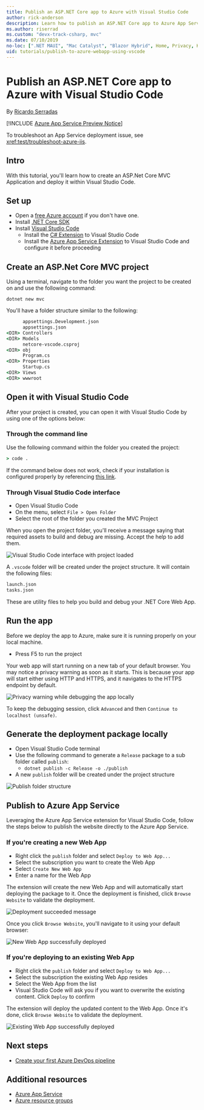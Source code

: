 ```yaml
---
title: Publish an ASP.NET Core app to Azure with Visual Studio Code
author: rick-anderson
description: Learn how to publish an ASP.NET Core app to Azure App Service using Visual Studio Code
ms.author: riserrad
ms.custom: "devx-track-csharp, mvc"
ms.date: 07/10/2019
no-loc: [".NET MAUI", "Mac Catalyst", "Blazor Hybrid", Home, Privacy, Kestrel, appsettings.json, "ASP.NET Core Identity", cookie, Cookie, Blazor, "Blazor Server", "Blazor WebAssembly", "Identity", "Let's Encrypt", Razor, SignalR]
uid: tutorials/publish-to-azure-webapp-using-vscode
---
```


# Publish an ASP.NET Core app to Azure with Visual Studio Code

By [Ricardo Serradas](https://twitter.com/ricardoserradas)

[!INCLUDE [Azure App Service Preview Notice](../includes/azure-apps-preview-notice.md)]

To troubleshoot an App Service deployment issue, see <xref:test/troubleshoot-azure-iis>.

## Intro

With this tutorial, you'll learn how to create an ASP.Net Core MVC Application
and deploy it within Visual Studio Code.

## Set up

- Open a [free Azure account](https://azure.microsoft.com/free/dotnet/) if you don't have one.
- Install [.NET Core SDK](https://dotnet.microsoft.com/download)
- Install [Visual Studio Code](https://code.visualstudio.com/Download)
  - Install the [C# Extension](https://marketplace.visualstudio.com/items?itemName=ms-dotnettools.csharp) to Visual Studio Code
  - Install the [Azure App Service Extension](https://marketplace.visualstudio.com/items?itemName=ms-azuretools.vscode-azureappservice)
  to Visual Studio Code and configure it before proceeding

## Create an ASP.Net Core MVC project

Using a terminal, navigate to the folder you want the project to be created on
and use the following command:

```dotnetcli
dotnet new mvc
```

You'll have a folder structure similar to the following:

```cmd
      appsettings.Development.json
      appsettings.json
<DIR> Controllers
<DIR> Models
      netcore-vscode.csproj
<DIR> obj
      Program.cs
<DIR> Properties
      Startup.cs
<DIR> Views
<DIR> wwwroot
```

## Open it with Visual Studio Code

After your project is created, you can open it with Visual Studio Code
by using one of the options below:

### Through the command line

Use the following command within the folder you created the project:

```cmd
> code .
```

If the command below does not work, check if your installation is configured
properly by referencing [this link](https://code.visualstudio.com/docs/setup/setup-overview#_cross-platform).

### Through Visual Studio Code interface

- Open Visual Studio Code
- On the menu, select `File > Open Folder`
- Select the root of the folder you created the MVC Project

When you open the project folder, you'll receive a message saying that required
assets to build and debug are missing. Accept the help to add them.

![Visual Studio Code interface with project loaded](publish-to-azure-webapp-using-vscode/_static/folder-structure-restore-netcore.jpg)

A `.vscode` folder will be created under the project structure. It will contain the following files:

```cmd
launch.json
tasks.json
```

These are utility files to help you build and debug your .NET Core Web App.

## Run the app

Before we deploy the app to Azure, make sure it is running
properly on your local machine.

- Press F5 to run the project

Your web app will start running on a new tab of your default browser. You may
notice a privacy warning as soon as it starts. This is because your app will
start either using HTTP and HTTPS, and it navigates to the HTTPS endpoint
by default.

![Privacy warning while debugging the app locally](publish-to-azure-webapp-using-vscode/_static/run-webapp-https-warning.jpg)

To keep the debugging session, click `Advanced` and then `Continue to localhost (unsafe)`.

## Generate the deployment package locally

- Open Visual Studio Code terminal
- Use the following command to generate a `Release` package to a sub folder called `publish`:
  - `dotnet publish -c Release -o ./publish`
- A new `publish` folder will be created under the project structure

![Publish folder structure](publish-to-azure-webapp-using-vscode/_static/publish-folder.jpg)

## Publish to Azure App Service

Leveraging the Azure App Service extension for Visual Studio Code, follow the
steps below to publish the website directly to the Azure App Service.

### If you're creating a new Web App

- Right click the `publish` folder and select `Deploy to Web App...`
- Select the subscription you want to create the Web App
- Select `Create New Web App`
- Enter a name for the Web App

The extension will create the new Web App and will automatically start
deploying the package to it. Once the deployment is finished, click
`Browse Website` to validate the deployment.

![Deployment succeeded message](publish-to-azure-webapp-using-vscode/_static/deployment-succeeded-message.jpg)

Once you click `Browse Website`, you'll navigate to it using your default browser:

![New Web App successfully deployed](publish-to-azure-webapp-using-vscode/_static/new-webapp-deployed.jpg)

### If you're deploying to an existing Web App

- Right click the `publish` folder and select `Deploy to Web App...`
- Select the subscription the existing Web App resides
- Select the Web App from the list
- Visual Studio Code will ask you if you want to overwrite the
existing content. Click `Deploy` to confirm

The extension will deploy the updated content to the Web App. Once it's done,
click `Browse Website` to validate the deployment.

![Existing Web App successfully deployed](publish-to-azure-webapp-using-vscode/_static/existing-webapp-deployed.jpg)

## Next steps

- [Create your first Azure DevOps pipeline](/azure/devops/pipelines/create-first-pipeline)

## Additional resources

- [Azure App Service](/azure/app-service/app-service-web-overview)
- [Azure resource groups](/azure/azure-resource-manager/resource-group-overview#resource-groups)
